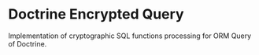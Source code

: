 # Doctrine Encrypted Query

Implementation of cryptographic SQL functions processing for ORM Query of Doctrine.
